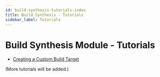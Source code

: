 ```yaml
---
id: build-synthesis-tutorials-index
title: Build Synthesis - Tutorials
sidebar_label: Tutorials
---
```


# Build Synthesis Module - Tutorials

- [Creating a Custom Build Target](./example_tutorial.md)

(More tutorials will be added.) 